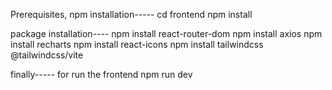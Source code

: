 Prerequisites,
npm installation-----
cd frontend
npm install

package installation----
npm install react-router-dom
npm install axios
npm install recharts
npm install react-icons
npm install tailwindcss @tailwindcss/vite

finally-----
for run the frontend
npm run dev

